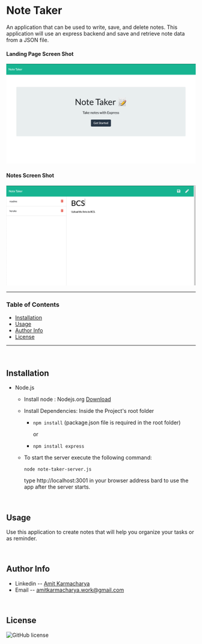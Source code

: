# Note Taker
An application that can be used to write, save, and delete notes. This application will use an express backend and save and retrieve note data from a JSON file.

#### Landing Page Screen Shot
![Landing Page Screen Shot](./public/assets/images/landing-page.png)

#### Notes Screen Shot
![Notes Screen Shot](./public/assets/images/note-taker.png)


---
### Table of Contents
- [Installation](#installation)
- [Usage](#usage)
- [Author Info](#author-info)
- [License](#License)
---

&nbsp;

## Installation
- Node.js
    - Install node : Nodejs.org [Download](https://nodejs.org/en/download/)

    - Install Dependencies: Inside the Project's root folder
        - ``` npm install ``` (package.json file is required in the root folder)
        
             or

        - ```npm install express ```

    - To start the server execute the following command:
        ```
        node note-taker-server.js
        ```
        type http://localhost:3001 in your browser address bard to use the app after the server starts.

&nbsp;

## Usage

Use this application to create notes that will help you organize your tasks or as reminder.

&nbsp;

## Author Info

- Linkedin -- [Amit Karmacharya](https://www.linkedin.com/in/amit-karmacharya-b344731ab/)
- Email -- amitkarmacharya.work@gmail.com

&nbsp;

## License

![GitHub license](https://img.shields.io/badge/license-MIT-red.svg)
